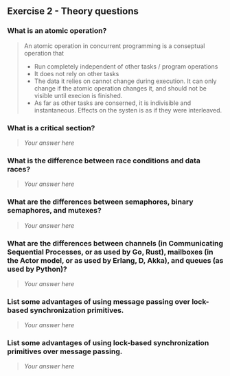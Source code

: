 Exercise 2 - Theory questions
-----------------------------

### What is an atomic operation?
> An atomic operation in concurrent programming is a conseptual operation that
> * Run completely independent of other tasks / program operations
> * It does not rely on other tasks
> * The data it relies on cannot change during execution. It can only change if the atomic operation changes it, and should not be     visible until execion is finished.   
> * As far as other tasks are conserned, it is indivisible and instantaneous. Effects on the systen is as if they were interleaved.

### What is a critical section?
> *Your answer here*

### What is the difference between race conditions and data races?
> *Your answer here*

### What are the differences between semaphores, binary semaphores, and mutexes?
> *Your answer here*

### What are the differences between channels (in Communicating Sequential Processes, or as used by Go, Rust), mailboxes (in the Actor model, or as used by Erlang, D, Akka), and queues (as used by Python)? 
> *Your answer here*

### List some advantages of using message passing over lock-based synchronization primitives.
> *Your answer here*

### List some advantages of using lock-based synchronization primitives over message passing.
> *Your answer here*